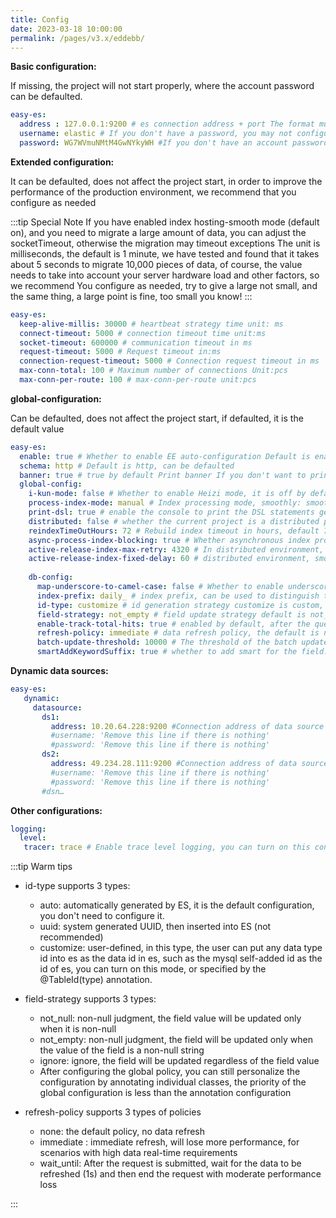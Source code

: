 ```yaml
---
title: Config
date: 2023-03-18 10:00:00
permalink: /pages/v3.x/eddebb/
---
```

**Basic configuration:**

If missing, the project will not start properly, where the account password can be defaulted.

```yaml
easy-es:
  address : 127.0.0.1:9200 # es connection address + port The format must be ip:port, if it is a cluster, it can be separated by a comma.
  username: elastic # If you don't have a password, you may not configure this line
  password: WG7WVmuNMtM4GwNYkyWH #If you don't have an account password, you may not configure this line. 
```

**Extended configuration:**

It can be defaulted, does not affect the project start, in order to improve the performance of the production environment, we recommend that you configure as needed

:::tip Special Note
If you have enabled index hosting-smooth mode (default on), and you need to migrate a large amount of data, you can adjust the socketTimeout, otherwise the migration may timeout exceptions
The unit is milliseconds, the default is 1 minute, we have tested and found that it takes about 5 seconds to migrate 10,000 pieces of data, of course, the value needs to take into account your server hardware load and other factors, so we recommend
You configure as needed, try to give a large not small, and the same thing, a large point is fine, too small you know!
:::

```yaml
easy-es:
  keep-alive-millis: 30000 # heartbeat strategy time unit: ms
  connect-timeout: 5000 # connection timeout time unit:ms
  socket-timeout: 600000 # communication timeout in ms 
  request-timeout: 5000 # Request timeout in:ms
  connection-request-timeout: 5000 # Connection request timeout in ms
  max-conn-total: 100 # Maximum number of connections Unit:pcs
  max-conn-per-route: 100 # max-conn-per-route unit:pcs
```

**global-configuration:**

Can be defaulted, does not affect the project start, if defaulted, it is the default value

```yaml
easy-es:
  enable: true # Whether to enable EE auto-configuration Default is enabled, can be defaulted
  schema: http # Default is http, can be defaulted
  banner: true # true by default Print banner If you don't want to print banner, you can configure it to false
  global-config:
    i-kun-mode: false # Whether to enable Heizi mode, it is off by default. After it is enabled, the log will be more interesting and enhance the fun of coding. It is for entertainment only and must not be used for any other purpose.
    process-index-mode: manual # Index processing mode, smoothly: smoothly, not_smoothly: non-smoothly, manual: manual mode ,default mode is manual
    print-dsl: true # enable the console to print the DSL statements generated by the framework , the default is on , the test is stable after the production environment is recommended to turn off , to improve a small amount of performance
    distributed: false # whether the current project is a distributed project, the default is true, in non-manual managed indexing mode, if the distributed project will get a distributed lock, non-distributed projects only need to synchronized lock.
    reindexTimeOutHours: 72 # Rebuild index timeout in hours, default 72H can be adjusted according to the amount of data stored in ES.
    async-process-index-blocking: true # Whether asynchronous index processing blocks the main thread.
    active-release-index-max-retry: 4320 # In distributed environment, smooth mode, the current client activates the latest index maximum number of retries, if the data volume is too large, rebuild index data migration time exceeds 4320/60=72H, adjust this parameter value upwards, this parameter value determines the maximum number of retries, after this number is exceeded, but still unsuccessful, then terminate the retry and record the exception log
    active-release-index-fixed-delay: 60 # distributed environment, smooth mode, the current client activates the latest index maximum number of retries distributed environment, smooth mode, the current client activates the latest index retry interval If you expect the final consistency of the timeliness is higher, you can adjust this value downward, but will sacrifice some performance
    
    db-config:
      map-underscore-to-camel-case: false # Whether to enable underscore-to-camel default is false
      index-prefix: daily_ # index prefix, can be used to distinguish the environment default is null Usage is the same as MP's tablePrefix role and usage
      id-type: customize # id generation strategy customize is custom, id value generated by the user, such as taking the data id in MySQL, such as the default configuration, the id default strategy for es automatically generated
      field-strategy: not_empty # field update strategy default is not_null
      enable-track-total-hits: true # enabled by default, after the query all matching data, if not turned on, will lead to the inability to obtain the total number of data, other functions are not affected, if the number of queries exceeds 1W, you need to synchronize the @IndexName annotation in the maxResultWindow is also greater than 1w, and rebuild Index can only take effect after the subsequent query (not recommended, it is recommended that the paging query).
      refresh-policy: immediate # data refresh policy, the default is not refresh, if the data timeliness requirements are relatively high, you can adjust to immediate, but the performance loss is high, you can also adjust to a compromise wait_until
      batch-update-threshold: 10000 # The threshold of the batch update interface 默认值为1万,突破此值需要同步调整enable-track-total-hits=true,@IndexName.maxResultWindow > 1w, and rebuild the index.
      smartAddKeywordSuffix: true # whether to add smart for the field.keyword suffix is enabled by default, after opening the current field index type and the current query type will automatically infer whether the query needs to be spliced.keyword suffix
```

**Dynamic data sources:**

```yaml
easy-es:
   dynamic:
     datasource:
       ds1:
         address: 10.20.64.228:9200 #Connection address of data source 1
         #username: 'Remove this line if there is nothing'
         #password: 'Remove this line if there is nothing'
       ds2:
         address: 49.234.28.111:9200 #Connection address of data source 2
         #username: 'Remove this line if there is nothing'
         #password: 'Remove this line if there is nothing'
       #dsn…
```

**Other configurations:**

```yaml
logging:
  level:
   tracer: trace # Enable trace level logging, you can turn on this configuration during development, then the console can print es all request information and DSL statements, in order to avoid duplication, after turning on this configuration, you can set EE's print-dsl to false.
````
:::tip Warm tips

- id-type supports 3 types:
  - auto: automatically generated by ES, it is the default configuration, you don't need to configure it.
  - uuid: system generated UUID, then inserted into ES (not recommended)
  - customize: user-defined, in this type, the user can put any data type id into es as the data id in es, such as the mysql self-added id as the id of es, you can turn on this mode, or specified by the @TableId(type) annotation.

- field-strategy supports 3 types:
  - not_null: non-null judgment, the field value will be updated only when it is non-null
  - not_empty: non-null judgment, the field will be updated only when the value of the field is a non-null string
  - ignore: ignore, the field will be updated regardless of the field value
  - After configuring the global policy, you can still personalize the configuration by annotating individual classes, the priority of the global configuration is less than the annotation configuration
- refresh-policy supports 3 types of policies
  - none: the default policy, no data refresh
  - immediate : immediate refresh, will lose more performance, for scenarios with high data real-time requirements
  - wait_until: After the request is submitted, wait for the data to be refreshed (1s) and then end the request with moderate performance loss

:::
